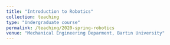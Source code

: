 ```yaml
---
title: "Introduction to Robotics"
collection: teaching
type: "Undergraduate course"
permalink: /teaching/2020-spring-robotics
venue: "Mechanical Engineering Deparment, Bartın University"
---
```


